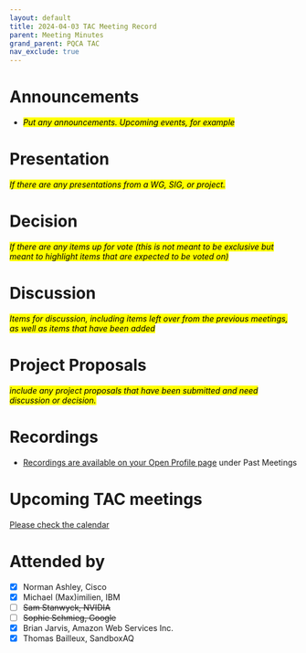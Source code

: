 ```yaml
---
layout: default
title: 2024-04-03 TAC Meeting Record
parent: Meeting Minutes
grand_parent: PQCA TAC
nav_exclude: true
---
```


# Announcements
* <mark>_Put any announcements. Upcoming events, for example_
</mark>

# Presentation
<mark>_If there are any presentations from a WG, SIG, or project._
</mark>

# Decision
<mark>_If there are any items up for vote (this is not meant to be exclusive but meant to highlight items that are expected to be voted on)_</mark>

# Discussion
<mark>_Items for discussion, including items left over from the previous meetings, as well as items that have been added_
</mark>

# Project Proposals 
<mark>_include any project proposals that have been submitted and need discussion or decision._
</mark>

# Recordings

* [Recordings are available on your Open Profile page](https://openprofile.dev/my-meetings) under Past Meetings

# Upcoming TAC meetings

[Please check the calendar](https://lists.hyperledger.org/g/toc/calendar)

# Attended by

* [x] Norman Ashley, Cisco
* [x] Michael (Max)imilien, IBM
* [ ] ~~Sam Stanwyck, NVIDIA~~
* [ ] ~~Sophie Schmieg, Google~~
* [x] Brian Jarvis, Amazon Web Services Inc.
* [x] Thomas Bailleux, SandboxAQ
